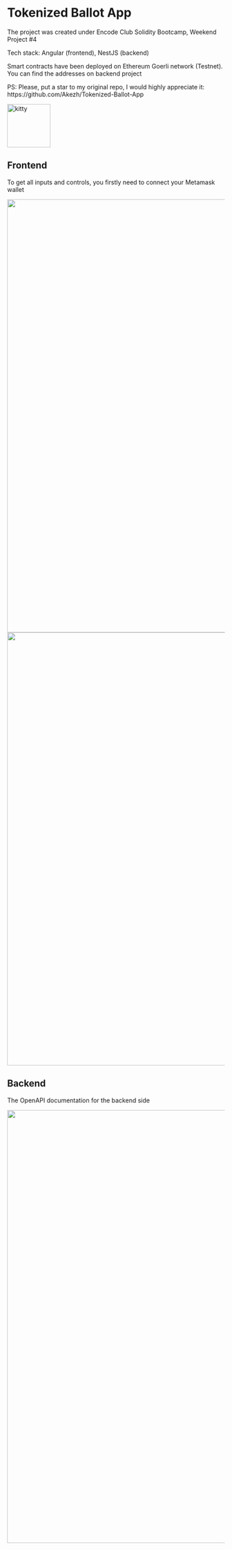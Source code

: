# Tokenized Ballot App
<p>The project was created under Encode Club Solidity Bootcamp, Weekend Project #4</p>
<p>Tech stack: Angular (frontend), NestJS (backend)</p>
<p>Smart contracts have been deployed on Ethereum Goerli network (Testnet). You can find the addresses on backend project</p>
<p>PS: Please, put a star to my original repo, I would highly appreciate it: https://github.com/Akezh/Tokenized-Ballot-App</p>
<img width="100" alt="kitty" src="https://user-images.githubusercontent.com/39896828/226118711-b74c6011-596c-4a17-9beb-2370ed279c46.png">


## Frontend
<p>To get all inputs and controls, you firstly need to connect your Metamask wallet</p>
<img width="1000" src="https://user-images.githubusercontent.com/39896828/224525642-95e07ea9-08cb-41de-8f32-60a8d68dae62.png">
<img width="1000" src="https://user-images.githubusercontent.com/39896828/224525656-65fbe261-6ca7-49c9-9063-37e2258c8056.png">


## Backend
<p>The OpenAPI documentation for the backend side</p>
<img width="1000" src="https://user-images.githubusercontent.com/39896828/224525737-8ba16e2b-783a-4607-8af7-a80687f189b5.png">
